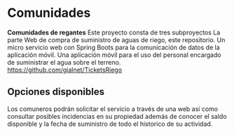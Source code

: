# Comunidades
**Comunidades de regantes**
Este proyecto consta de tres subproyectos
La parte Web de compra de suministro de aguas de riego, este repositorio.
Un micro servicio web con Spring Boots para la comunicación de datos de la aplicación móvil.
Una aplicación móvil para el uso del personal encargado de suministrar el agua sobre el terreno. https://github.com/gialnet/TicketsRiego

Opciones disponibles
--------------------
Los comuneros podrán solicitar el servicio a través de una web así como consultar posibles incidencias en su propiedad además de conocer el saldo disponible y la fecha de suministro de todo el historico de su actividad.
